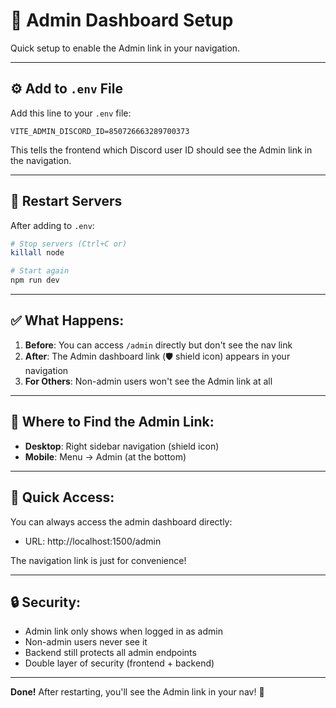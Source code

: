 # 🔧 Admin Dashboard Setup

Quick setup to enable the Admin link in your navigation.

---

## ⚙️ Add to `.env` File

Add this line to your `.env` file:

```env
VITE_ADMIN_DISCORD_ID=850726663289700373
```

This tells the frontend which Discord user ID should see the Admin link in the navigation.

---

## 🔄 Restart Servers

After adding to `.env`:

```bash
# Stop servers (Ctrl+C or)
killall node

# Start again
npm run dev
```

---

## ✅ What Happens:

1. **Before**: You can access `/admin` directly but don't see the nav link
2. **After**: The Admin dashboard link (🛡️ shield icon) appears in your navigation
3. **For Others**: Non-admin users won't see the Admin link at all

---

## 📍 Where to Find the Admin Link:

- **Desktop**: Right sidebar navigation (shield icon)
- **Mobile**: Menu → Admin (at the bottom)

---

## 🎯 Quick Access:

You can always access the admin dashboard directly:

- URL: http://localhost:1500/admin

The navigation link is just for convenience!

---

## 🔒 Security:

- Admin link only shows when logged in as admin
- Non-admin users never see it
- Backend still protects all admin endpoints
- Double layer of security (frontend + backend)

---

**Done!** After restarting, you'll see the Admin link in your nav! 🎉
